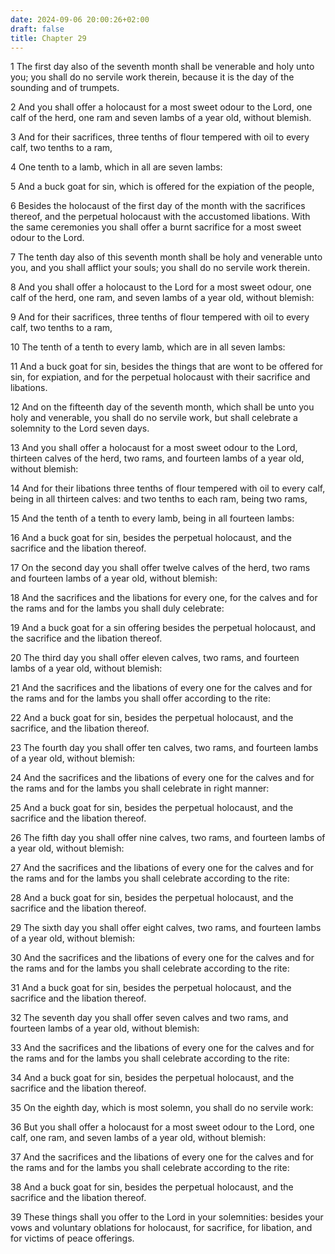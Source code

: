 ```yaml
---
date: 2024-09-06 20:00:26+02:00
draft: false
title: Chapter 29
---
```




1 The first day also of the seventh month shall be venerable and holy unto you; you shall do no servile work therein, because it is the day of the sounding and of trumpets.

2 And you shall offer a holocaust for a most sweet odour to the Lord, one calf of the herd, one ram and seven lambs of a year old, without blemish.

3 And for their sacrifices, three tenths of flour tempered with oil to every calf, two tenths to a ram,

4 One tenth to a lamb, which in all are seven lambs:

5 And a buck goat for sin, which is offered for the expiation of the people,

6 Besides the holocaust of the first day of the month with the sacrifices thereof, and the perpetual holocaust with the accustomed libations. With the same ceremonies you shall offer a burnt sacrifice for a most sweet odour to the Lord.

7 The tenth day also of this seventh month shall be holy and venerable unto you, and you shall afflict your souls; you shall do no servile work therein.

8 And you shall offer a holocaust to the Lord for a most sweet odour, one calf of the herd, one ram, and seven lambs of a year old, without blemish:

9 And for their sacrifices, three tenths of flour tempered with oil to every calf, two tenths to a ram,

10 The tenth of a tenth to every lamb, which are in all seven lambs:

11 And a buck goat for sin, besides the things that are wont to be offered for sin, for expiation, and for the perpetual holocaust with their sacrifice and libations.

12 And on the fifteenth day of the seventh month, which shall be unto you holy and venerable, you shall do no servile work, but shall celebrate a solemnity to the Lord seven days.

13 And you shall offer a holocaust for a most sweet odour to the Lord, thirteen calves of the herd, two rams, and fourteen lambs of a year old, without blemish:

14 And for their libations three tenths of flour tempered with oil to every calf, being in all thirteen calves: and two tenths to each ram, being two rams,

15 And the tenth of a tenth to every lamb, being in all fourteen lambs:

16 And a buck goat for sin, besides the perpetual holocaust, and the sacrifice and the libation thereof.

17 On the second day you shall offer twelve calves of the herd, two rams and fourteen lambs of a year old, without blemish:

18 And the sacrifices and the libations for every one, for the calves and for the rams and for the lambs you shall duly celebrate:

19 And a buck goat for a sin offering besides the perpetual holocaust, and the sacrifice and the libation thereof.

20 The third day you shall offer eleven calves, two rams, and fourteen lambs of a year old, without blemish:

21 And the sacrifices and the libations of every one for the calves and for the rams and for the lambs you shall offer according to the rite:

22 And a buck goat for sin, besides the perpetual holocaust, and the sacrifice, and the libation thereof.

23 The fourth day you shall offer ten calves, two rams, and fourteen lambs of a year old, without blemish:

24 And the sacrifices and the libations of every one for the calves and for the rams and for the lambs you shall celebrate in right manner:

25 And a buck goat for sin, besides the perpetual holocaust, and the sacrifice and the libation thereof.

26 The fifth day you shall offer nine calves, two rams, and fourteen lambs of a year old, without blemish:

27 And the sacrifices and the libations of every one for the calves and for the rams and for the lambs you shall celebrate according to the rite:

28 And a buck goat for sin, besides the perpetual holocaust, and the sacrifice and the libation thereof.

29 The sixth day you shall offer eight calves, two rams, and fourteen lambs of a year old, without blemish:

30 And the sacrifices and the libations of every one for the calves and for the rams and for the lambs you shall celebrate according to the rite:

31 And a buck goat for sin, besides the perpetual holocaust, and the sacrifice and the libation thereof.

32 The seventh day you shall offer seven calves and two rams, and fourteen lambs of a year old, without blemish:

33 And the sacrifices and the libations of every one for the calves and for the rams and for the lambs you shall celebrate according to the rite:

34 And a buck goat for sin, besides the perpetual holocaust, and the sacrifice and the libation thereof.

35 On the eighth day, which is most solemn, you shall do no servile work:

36 But you shall offer a holocaust for a most sweet odour to the Lord, one calf, one ram, and seven lambs of a year old, without blemish:

37 And the sacrifices and the libations of every one for the calves and for the rams and for the lambs you shall celebrate according to the rite:

38 And a buck goat for sin, besides the perpetual holocaust, and the sacrifice and the libation thereof.

39 These things shall you offer to the Lord in your solemnities: besides your vows and voluntary oblations for holocaust, for sacrifice, for libation, and for victims of peace offerings.

